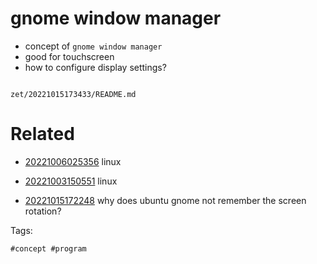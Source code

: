 # gnome window manager

- concept of `gnome window manager`
- good for touchscreen
- how to configure display settings?

```
```

` zet/20221015173433/README.md `

# Related

- [20221006025356](/zet/20221006025356/README.md) linux

- [20221003150551](/zet/20221003150551/README.md) linux

- [20221015172248](/zet/20221015172248/README.md) why does ubuntu gnome not remember the screen rotation?

Tags:

    #concept #program
